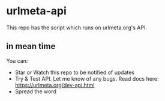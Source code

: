 # urlmeta-api
This repo has the script which runs on urlmeta.org's API.


## in mean time

You can:

- Star or Watch this repo to be notified of updates
- Try & Test API. Let me know of any bugs. Read docs here: https://urlmeta.org/dev-api.html
- Spread the word
